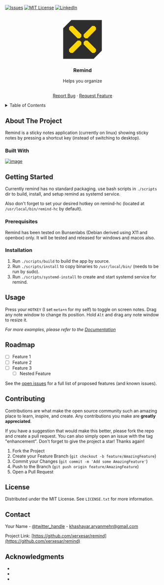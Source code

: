 <!-- Improved compatibility of back to top link: See: https://github.com/othneildrew/Best-README-Template/pull/73 -->
<a name="readme-top"></a>
<!--
*** Thanks for checking out the Best-README-Template. If you have a suggestion
*** that would make this better, please fork the repo and create a pull request
*** or simply open an issue with the tag "enhancement".
*** Don't forget to give the project a star!
*** Thanks again! Now go create something AMAZING! :D
-->



<!-- PROJECT SHIELDS -->
<!--
*** I'm using markdown "reference style" links for readability.
*** Reference links are enclosed in brackets [ ] instead of parentheses ( ).
*** See the bottom of this document for the declaration of the reference variables
*** for contributors-url, forks-url, etc. This is an optional, concise syntax you may use.
*** https://www.markdownguide.org/basic-syntax/#reference-style-links
-->
<!-- [![Contributors][contributors-shield]][contributors-url]
[![Forks][forks-shield]][forks-url]
[![Stargazers][stars-shield]][stars-url] -->
[![Issues][issues-shield]][issues-url]
[![MIT License][license-shield]][license-url]
[![LinkedIn][linkedin-shield]][linkedin-url]



<!-- PROJECT LOGO -->
<br />
<div align="center">
  <a href="https://github.com/xerxesar/remind">
    <img src="images/remind-logo.png" alt="Logo" width="128">
  </a>

<h3 align="center">Remind</h3><p>Helps you organize</p>
  <p align="center">
<!--     <br /> -->
<!--     <a href="https://github.com/xerxesar/remind"><strong>Explore the docs »</strong></a> -->
<!--     <br /> -->
    <br />
<!--     <a href="https://github.com/xerxesar/remind">View Demo</a>
    · -->
    <a href="https://github.com/xerxesar/remind/issues">Report Bug</a>
    ·
    <a href="https://github.com/xerxesar/remind/issues">Request Feature</a>
  </p>
</div>



<!-- TABLE OF CONTENTS -->
<details>
  <summary>Table of Contents</summary>
  <ol>
    <li>
      <a href="#about-the-project">About The Project</a>
      <ul>
        <li><a href="#built-with">Built With Rust</a></li>
      </ul>
    </li>
    <li>
      <a href="#getting-started">Getting Started</a>
      <ul>
        <li><a href="#prerequisites">Prerequisites</a></li>
        <li><a href="#installation">Installation</a></li>
      </ul>
    </li>
    <li><a href="#usage">Usage</a></li>
    <li><a href="#roadmap">Roadmap</a></li>
    <li><a href="#contributing">Contributing</a></li>
    <li><a href="#license">License</a></li>
    <li><a href="#contact">Contact</a></li>
    <li><a href="#acknowledgments">Acknowledgments</a></li>
  </ol>
</details>



<!-- ABOUT THE PROJECT -->
## About The Project

Remind is a sticky notes application (currently on linux) showing sticky notes by pressing a shortcut key (instead of switching to desktop).




### Built With

[![image][Rust-logo-url]][Rust-url]





<!-- GETTING STARTED -->
## Getting Started

Currently remind has no standard packaging. use bash scripts in `./scripts` dir to build, install, and setup remind as systemd service.

Also don't forget to set your desired hotkey on remind-hc (located at `/usr/local/bin/remind-hc` by default).

### Prerequisites

Remind has been tested on Bunsenlabs (Debian derived using X11 and openbox) only.
It will be tested and released for windows and macos also.

### Installation

1. Run `./scripts/build` to build the app by source.
2. Run `./scripts/install` to copy binaries to `/usr/local/bin/` (needs to be run by sudo).
3. Run `./scripts/systemd-install` to create and start systemd service for remind.





<!-- USAGE EXAMPLES -->
## Usage

Press your `HOTKEY` (I set `meta+n` for my self) to toggle on screen notes.
Drag any note window to change its position.
Hold `Alt` and drag any note window to resize it.

_For more examples, please refer to the [Documentation](https://example.com)_





<!-- ROADMAP -->
## Roadmap

- [ ] Feature 1
- [ ] Feature 2
- [ ] Feature 3
    - [ ] Nested Feature

See the [open issues](https://github.com/xerxesar/remind/issues) for a full list of proposed features (and known issues).





<!-- CONTRIBUTING -->
## Contributing

Contributions are what make the open source community such an amazing place to learn, inspire, and create. Any contributions you make are **greatly appreciated**.

If you have a suggestion that would make this better, please fork the repo and create a pull request. You can also simply open an issue with the tag "enhancement".
Don't forget to give the project a star! Thanks again!

1. Fork the Project
2. Create your Feature Branch (`git checkout -b feature/AmazingFeature`)
3. Commit your Changes (`git commit -m 'Add some AmazingFeature'`)
4. Push to the Branch (`git push origin feature/AmazingFeature`)
5. Open a Pull Request





<!-- LICENSE -->
## License

Distributed under the MIT License. See `LICENSE.txt` for more information.





<!-- CONTACT -->
## Contact

Your Name - [@twitter_handle](https://twitter.com/twitter_handle) - khashayar.aryanmehr@gmail.com

Project Link: [https://github.com/xerxesar/remind](https://github.com/xerxesar/remind)





<!-- ACKNOWLEDGMENTS -->
## Acknowledgments

* []()
* []()
* []()





<!-- MARKDOWN LINKS & IMAGES -->
<!-- https://www.markdownguide.org/basic-syntax/#reference-style-links -->
[contributors-shield]: https://img.shields.io/github/contributors/xerxesar/remind.svg?style=for-the-badge
[contributors-url]: https://github.com/xerxesar/remind/graphs/contributors
[forks-shield]: https://img.shields.io/github/forks/xerxesar/remind.svg?style=for-the-badge
[forks-url]: https://github.com/xerxesar/remind/network/members
[stars-shield]: https://img.shields.io/github/stars/xerxesar/remind.svg?style=for-the-badge
[stars-url]: https://github.com/xerxesar/remind/stargazers
[issues-shield]: https://img.shields.io/github/issues/xerxesar/remind.svg?style=for-the-badge
[issues-url]: https://github.com/xerxesar/remind/issues
[license-shield]: https://img.shields.io/github/license/xerxesar/remind.svg?style=for-the-badge
[license-url]: https://github.com/xerxesar/remind/blob/master/LICENSE.txt
[linkedin-shield]: https://img.shields.io/badge/-LinkedIn-black.svg?style=for-the-badge&logo=linkedin&colorB=555
[linkedin-url]: https://linkedin.com/in/xerxesar
[product-screenshot]: images/screenshot.png
[Next.js]: https://img.shields.io/badge/next.js-000000?style=for-the-badge&logo=nextdotjs&logoColor=white
[Next-url]: https://nextjs.org/
[React.js]: https://img.shields.io/badge/React-20232A?style=for-the-badge&logo=react&logoColor=61DAFB
[React-url]: https://reactjs.org/
[Rust-url]: https://rust-lang.org/
[Rust-logo-url]: https://img.shields.io/badge/Rust-000000?style=for-the-badge&logo=rust&logoColor=white
[Vue.js]: https://img.shields.io/badge/Vue.js-35495E?style=for-the-badge&logo=vuedotjs&logoColor=4FC08D
[Vue-url]: https://vuejs.org/
[Angular.io]: https://img.shields.io/badge/Angular-DD0031?style=for-the-badge&logo=angular&logoColor=white
[Angular-url]: https://angular.io/
[Svelte.dev]: https://img.shields.io/badge/Svelte-4A4A55?style=for-the-badge&logo=svelte&logoColor=FF3E00
[Svelte-url]: https://svelte.dev/
[Laravel.com]: https://img.shields.io/badge/Laravel-FF2D20?style=for-the-badge&logo=laravel&logoColor=white
[Laravel-url]: https://laravel.com
[Bootstrap.com]: https://img.shields.io/badge/Bootstrap-563D7C?style=for-the-badge&logo=bootstrap&logoColor=white
[Bootstrap-url]: https://getbootstrap.com
[JQuery.com]: https://img.shields.io/badge/jQuery-0769AD?style=for-the-badge&logo=jquery&logoColor=white
[JQuery-url]: https://jquery.com 

